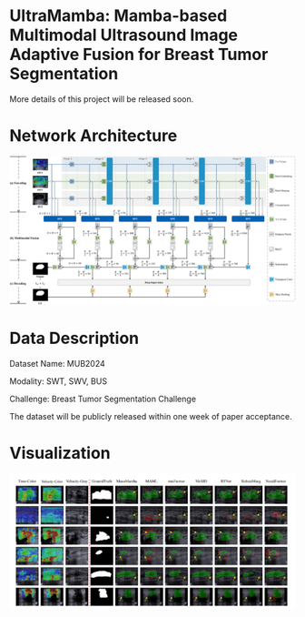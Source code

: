 # UltraMamba: Mamba-based Multimodal Ultrasound Image Adaptive Fusion for Breast Tumor Segmentation

More details of this project will be released soon.

# Network Architecture
![Visualization](./figures/fig_framewor.png)

# Data Description
Dataset Name: MUB2024

Modality: SWT, SWV, BUS

Challenge: Breast Tumor Segmentation Challenge

The dataset will be publicly released within one week of paper acceptance.

# Visualization

![Visualization](./figures/fig_errormap.png)